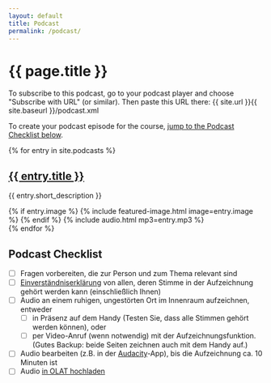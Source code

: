 ```yaml
---
layout: default
title: Podcast
permalink: /podcast/
---
```

<div class="post-content">
<h1>{{ page.title }}</h1>

To subscribe to this podcast, go to your podcast player and choose "Subscribe with URL" (or similar). Then paste this URL there: {{ site.url }}{{ site.baseurl }}/podcast.xml

To create your podcast episode for the course, <a href="#podcast-checklist">jump to the Podcast Checklist below</a>.

{% for entry in site.podcasts %}
  <article>
    <h2><a href="{{ entry.url }}">{{ entry.title }}</a></h2>
    <p>{{ entry.short_description }}</p>
      {% if entry.image %}
        {% include featured-image.html image=entry.image %}
      {% endif %}
      {% include audio.html mp3=entry.mp3 %}
  </article>
{% endfor %}
</div>

## Podcast Checklist

- [ ] Fragen vorbereiten, die zur Person und zum Thema relevant sind
- [ ] [Einverständniserklärung](../assets/pdf/media-release.pdf) von allen, deren Stimme in der Aufzeichnung gehört werden kann (einschließlich Ihnen)
- [ ] Audio an einem ruhigen, ungestörten Ort im Innenraum aufzeichnen, entweder
  - [ ] in Präsenz auf dem Handy (Testen Sie, dass alle Stimmen gehört werden können), oder
  - [ ] per Video-Anruf (wenn notwendig) mit der Aufzeichnungsfunktion. (Gutes Backup: beide Seiten zeichnen auch mit dem Handy auf.)
- [ ] Audio bearbeiten (z.B. in der [Audacity](https://www.audacityteam.org/)-App), bis die Aufzeichnung ca. 10 Minuten ist
- [ ] Audio [in OLAT hochladen](https://olat-ce.server.uni-frankfurt.de/olat/auth/RepositoryEntry/20609269764/CourseNode/1714358581837189007)
